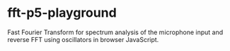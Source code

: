 # fft-p5-playground
Fast Fourier Transform for spectrum analysis of the microphone input and reverse FFT using oscillators in browser JavaScript. 
